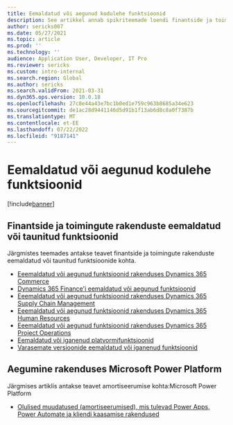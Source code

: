 ```yaml
---
title: Eemaldatud või aegunud kodulehe funktsioonid
description: See artikkel annab spikriteemade loendi finantside ja toimingute rakenduste eemaldatud või taunitud funktsioonide kohta.
author: sericks007
ms.date: 05/27/2021
ms.topic: article
ms.prod: ''
ms.technology: ''
audience: Application User, Developer, IT Pro
ms.reviewer: sericks
ms.custom: intro-internal
ms.search.region: Global
ms.author: sericks
ms.search.validFrom: 2021-03-31
ms.dyn365.ops.version: 10.0.18
ms.openlocfilehash: 27c8e44a43e7bc1b0ed1e759c963b8685a34e623
ms.sourcegitcommit: de1ac28d9441146d5d91b1f13ab6d8c8a0f7387b
ms.translationtype: MT
ms.contentlocale: et-EE
ms.lasthandoff: 07/22/2022
ms.locfileid: "9187141"
---
```

# <a name="removed-or-deprecated-features-home-page"></a>Eemaldatud või aegunud kodulehe funktsioonid

[!include[banner](../includes/banner.md)]

## <a name="removed-or-deprecated-features-in-finance-and-operations-apps"></a>Finantside ja toimingute rakenduste eemaldatud või taunitud funktsioonid
Järgmistes teemades antakse teavet finantside ja toimingute rakenduste eemaldatud või taunitud funktsioonide kohta.

- [Eeemaldatud või aegunud funktsioonid rakenduses Dynamics 365 Commerce](../../../commerce/get-started/removed-deprecated-features-commerce.md)
- [Dynamics 365 Finance'i eemaldatud või aegunud funktsioonid](../../../finance/get-started/removed-deprecated-features-finance.md)
- [Eeemaldatud või aegunud funktsioonid rakenduses Dynamics 365 Supply Chain Management](../../../supply-chain/get-started/removed-deprecated-features-scm-updates.md)
- [Eeemaldatud või aegunud funktsioonid rakenduses Dynamics 365 Human Resources](../../../human-resources/get-started/removed-deprecated-features-hr.md)
- [Eeemaldatud või aegunud funktsioonid rakenduses Dynamics 365 Project Operations](/dynamics365/project-operations/whats-new/removed-depreciated-features-project)
- [Eemaldatud või iganenud platvormifunktsioonid](../../dev-itpro/get-started/removed-deprecated-features-platform-updates.md)
- [Varasemate versioonide eemaldatud või iganenud funktsioonid](../../dev-itpro/migration-upgrade/deprecated-features.md)

## <a name="deprecations-in-the-microsoft-power-platform"></a>Aegumine rakenduses Microsoft Power Platform
Järgmises artiklis antakse teavet amortiseerumise kohta:Microsoft Power Platform

- [Olulised muudatused (amortiseerumised), mis tulevad Power Apps, Power Automate ja kliendi kaasamise rakendused](/power-platform/important-changes-coming)


